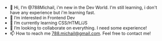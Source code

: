 - 👋 Hi, I’m @788Michail, i'm  new in the Dev World. I'm still learning, i don't have any experience but i'm learning fast.
- 👀 I’m interested in Frontend Dev
- 🌱 I’m currently learning CSS/HTML/JS
- 💞️ I’m looking to collaborate on everything. I need some experience!
- 📫 How to reach me 788.michail@gmail.com. Feel free to contact me!

<!---
788Michail/788Michail is a ✨ special ✨ repository because its `README.md` (this file) appears on your GitHub profile.
You can click the Preview link to take a look at your changes.
--->
